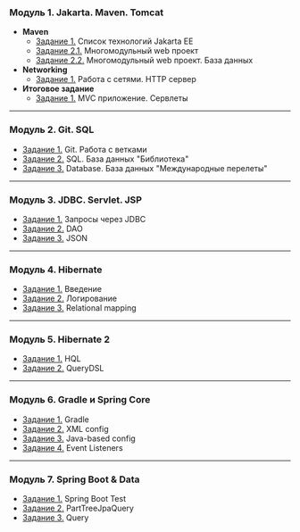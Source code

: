 ### Модуль 1. Jakarta. Maven. Tomcat
- **Maven**
  - [Задание 1.](https://github.com/r0ck17/introduction-to-maven) Список технологий Jakarta EE
  - [Задание 2.1.](https://github.com/r0ck17/multi-module-web-project)  Многомодульный web проект
  - [Задание 2.2.](https://github.com/r0ck17/multi-module-web-project/tree/with-database) Многомодульный web проект. База данных
- **Networking**
  - [Задание 1.](https://github.com/r0ck17/http-networking) Работа с сетями. HTTP сервер
- **Итоговое задание**
  - [Задание 1.](https://github.com/r0ck17/mvc-app) MVC приложение. Сервлеты

---
### Модуль 2. Git. SQL
  - [Задание 1.](https://github.com/r0ck17/MergeExperience/tree/develop_evgeniy) Git. Работа с ветками
  - [Задание 2.](https://github.com/r0ck17/introduction-to-sql) SQL. База данных "Библиотека"
  - [Задание 3.](https://github.com/r0ck17/sql-flights) Database. База данных "Международные перелеты"

---
### Модуль 3. JDBC. Servlet. JSP
  - [Задание 1.](https://github.com/r0ck17/introduction-to-jdbc/tree/c48025b660f7018f1d4b5d430022e9b6a49ab1f5) Запросы через JDBC 
  - [Задание 2.](https://github.com/r0ck17/introduction-to-jdbc) DAO
  - [Задание 3.](https://github.com/r0ck17/mvc-app/tree/jdbc) JSON

---
### Модуль 4. Hibernate
  - [Задание 1.](https://github.com/r0ck17/introduction-to-hibernate) Введение
  - [Задание 2.](https://github.com/r0ck17/introduction-to-jdbc/tree/hibernate-logging) Логирование
  - [Задание 3.](https://github.com/r0ck17/hibernate-relational-mapping) Relational mapping

---
### Модуль 5. Hibernate 2
- [Задание 1.](https://github.com/r0ck17/introduction-to-hql) HQL
- [Задание 2.](https://github.com/r0ck17/introduction-to-hql/tree/query-dsl) QueryDSL 

---
### Модуль 6. Gradle и Spring Core
- [Задание 1.](https://github.com/r0ck17/gradle-multi-project) Gradle
- [Задание 2.](https://github.com/r0ck17/introduction-to-spring) XML config
- [Задание 3.](https://github.com/r0ck17/introduction-to-spring/tree/annotation-based-configuration) Java-based config
- [Задание 4.](https://github.com/r0ck17/introduction-to-spring/tree/event-listeners) Event Listeners

---
### Модуль 7. Spring Boot & Data
- [Задание 1.](https://github.com/r0ck17/integration-tests) Spring Boot Test
- [Задание 2.](https://github.com/r0ck17/spring-data-jpa) PartTreeJpaQuery
- [Задание 3.](https://github.com/r0ck17/spring-data-jpa/tree/query) Query